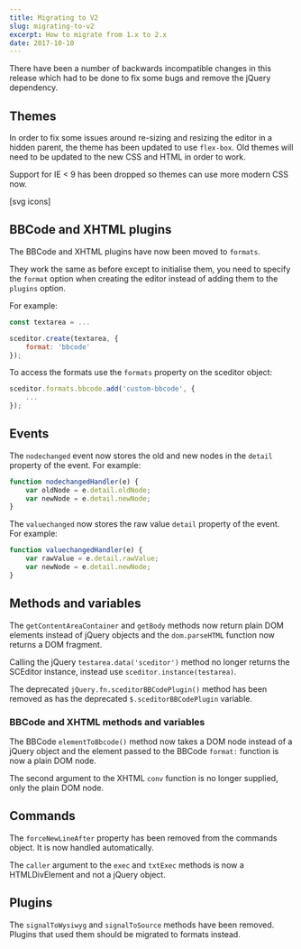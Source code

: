 ```yaml
---
title: Migrating to V2
slug: migrating-to-v2
excerpt: How to migrate from 1.x to 2.x
date: 2017-10-10
---
```


There have been a number of backwards incompatible changes in this release which
had to be done to fix some bugs and remove the jQuery dependency.


## Themes

In order to fix some issues around re-sizing and resizing the editor in a hidden
parent, the theme has been updated to use `flex-box`.
Old themes will need to be updated to the new CSS and HTML in order to work.

Support for IE < 9 has been dropped so themes can use more modern CSS now.

[svg icons]


## BBCode and XHTML plugins

The BBCode and XHTML plugins have now been moved to `formats`.

They work the same as before except to initialise them, you need to specify the
`format` option when creating the editor instead of adding them to the `plugins`
option.

For example:

```js
const textarea = ...

sceditor.create(textarea, {
    format: 'bbcode'
});
```

To access the formats use the `formats` property on the sceditor object:

```js
sceditor.formats.bbcode.add('custom-bbcode', {
    ...
});
```

## Events

The `nodechanged` event now stores the old and new nodes in the `detail` property
of the event. For example:

```js
function nodechangedHandler(e) {
    var oldNode = e.detail.oldNode;
    var newNode = e.detail.newNode;
}
```

The `valuechanged` now stores the raw value `detail` property of the event.
For example:

```js
function valuechangedHandler(e) {
    var rawValue = e.detail.rawValue;
    var newNode = e.detail.newNode;
}
```

## Methods and variables

The `getContentAreaContainer` and `getBody` methods now return plain DOM
elements instead of jQuery objects and the `dom.parseHTML` function now returns
a DOM fragment.

Calling the jQuery `testarea.data('sceditor')` method no longer returns the
SCEditor instance, instead use `sceditor.instance(testarea)`.

The deprecated `jQuery.fn.sceditorBBCodePlugin()` method has been removed as has
the deprecated `$.sceditorBBCodePlugin` variable.

### BBCode and XHTML methods and variables

The BBCode `elementToBbcode()` method now takes a DOM node instead of a jQuery
object and the element passed to the BBCode `format:` function is now a plain
DOM node. 

The second argument to the XHTML `conv` function is no longer supplied, only the
plain DOM node.

## Commands

The `forceNewLineAfter` property has been removed from the commands object.
It is now handled automatically.


The `caller` argument to the `exec` and `txtExec` methods is now a
HTMLDivElement and not a jQuery object.

## Plugins

The `signalToWysiwyg` and `signalToSource` methods have been removed.
Plugins that used them should be migrated to formats instead.

